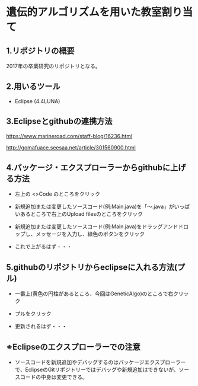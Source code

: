# 遺伝的アルゴリズムを用いた教室割り当て

## 1.リポジトリの概要

2017年の卒業研究のリポジトリとなる。

## 2.用いるツール

- Eclipse (4.4LUNA)

## 3.Eclipseとgithubの連携方法

https://www.marineroad.com/staff-blog/16236.html

http://gomafuace.seesaa.net/article/301560900.html

## 4.パッケージ・エクスプローラーからgithubに上げる方法

- 左上の <>Code のところをクリック

- 新規追加または変更したソースコード(例:Main.java)を「～.java」がいっぱいあるところで右上のUpload filesのところをクリック

- 新規追加または変更したソースコード(例:Main.java)をドラッグアンドドロップし、メッセージを入力し、緑色のボタンをクリック

- これで上がるはず・・・

## 5.githubのリポジトリからeclipseに入れる方法(プル)

- 一番上(黄色の円柱があるところ、今回はGeneticAlgo)のところで右クリック

- プルをクリック

- 更新されるはず・・・

## ※Eclipseのエクスプローラーでの注意

- ソースコードを新規追加やデバッグするのはパッケージエクスプローラーで、EclipseのGitリポジトリーではデバッグや新規追加はできないが、ソースコードの中身は変更できる。
